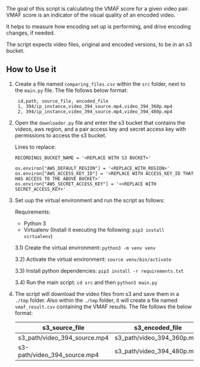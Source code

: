 
The goal of this script is calculating the VMAF score for a given video pair.
VMAF score is an indicator of the visual quality of an encoded video. 

It helps to measure how encoding set up is performing, and drive encoding changes, if needed.

The script expects video files, original and encoded versions, to be in an s3 bucket.

## How to Use it

1) Create a file named `comparing_files.csv` within the `src` folder, next to the `main.py` file.
   The file follows below format:
   
   ```
    id,path, source_file, encoded_file
    1, 394/ip_instance,video_394_source.mp4,video_394_360p.mp4
    2, 394/ip_instance,video_394_source.mp4,video_394_480p.mp4

   ```
   
2) Open the `downloader.py` file and enter the s3 bucket that contains the videos, aws region, and a pair access key and secret access key with permissions to access the s3 bucket. 

    Lines to replace:
    
    ```
   RECORDINGS_BUCKET_NAME = '<REPLACE WITH S3 BUCKET>'
   ```
   
   ```
   os.environ["AWS_DEFAULT_REGION"] = '<REPLACE_WITH_REGION>'
   os.environ["AWS_ACCESS_KEY_ID"] = '<REPLACE WITH ACCESS_KEY_ID THAT HAS ACCESS TO THE ABOVE BUCKET>'
   os.environ["AWS_SECRET_ACCESS_KEY"] = '<<REPLACE WITH SECRET_ACCESS_KEY>'
   ```

3) Set uup the virtual environment and run the script as follows:
    
    Requirements: 
     * Python 3
     * Virtualenv (Install it executing the following: `pip3 install virtualenv`)
        
   3.1) Create the virtual environment:
        `python3 -m venv venv`
        
   3.2) Activate the virtual environment:
        `source venv/bin/activate`
   
   3.3) Install python dependencies:
        `pip3 install -r requirements.txt`
        
   3.4) Run the main script:
         `cd src` and then
        `python3 main.py`
        
4) The script will download the video files from s3 and save them in 
    a `./tmp` folder. Also within the `./tmp` folder, it will create a file named `vmaf_result.csv` containing the VMAF results. The file follows the below format:
     
     | s3_source_file | s3_encoded_file | vmaf_average | vmaf_stdev | vmaf_min | vmaf_max |
     |----------------|-----------------|--------------|------------|----------|----------|
     |s3_path/video_394_source.mp4|s3_path/video_394_360p.mp4|0.5934425942700652|0.4905720658824808|0.0|2.7422|
     |s3-path/video_394_source.mp4|s3_path/video_394_480p.mp4|0.6660551232357278|0.5191834959062602|0.0|2.8167|

    
    
